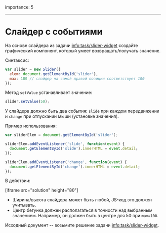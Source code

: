 importance: 5

---

# Слайдер с событиями

На основе слайдера из задачи <info:task/slider-widget> создайте графический компонент, который умеет возвращать/получать значение.

Синтаксис:

```js
var slider = new Slider({
  elem: document.getElementById('slider'),
  max: 100 // слайдер на самой правой позиции соответствует 100
});
```

Метод `setValue` устанавливает значение:

```js
slider.setValue(50);
```

У слайдера должно быть два события: `slide` при каждом передвижении и `change` при отпускании мыши (установке значения).

Пример использования:

```js
var sliderElem = document.getElementById('slider');

sliderElem.addEventListener('slide', function(event) {
  document.getElementById('slide').innerHTML = event.detail;
});

sliderElem.addEventListener('change', function(event) {
  document.getElementById('change').innerHTML = event.detail;
});
```

В действии:

[iframe src="solution" height="80"]

- Ширина/высота слайдера может быть любой, JS-код это должен учитывать.
- Центр бегунка должен располагаться в точности над выбранным значением. Например, он должен быть в центре для 50 при `max=100`.

Исходный документ -- возьмите решение задачи <info:task/slider-widget>.